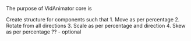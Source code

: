 The purpose of VidAnimator core is

Create structure for components such that
    1. Move as per percentage
    2. Rotate from all directions
    3. Scale as per percentage and direction
    4. Skew as per percentage ?? - optional